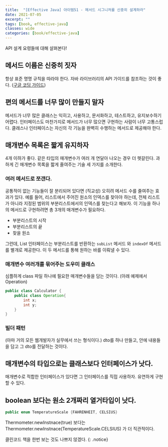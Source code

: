 ```yaml
---
title:  "[Effective Java] 아이템51 - 메서드 시그니처를 신중히 설계하라"
date: 2021-07-05
excerpt: ""
tags: [book, effective-java]
classes: wide
categories: [book/effective-java]
---
```


API 설계 요령들에 대해 살펴본다!

## 메서드 이름은 신중히 짓자

항상 표준 명명 규칙을 따라야 한다. 자바 라이브러리의 API 가이드를 참조하는 것이 좋다. ([구글 코딩 가이드](https://google.github.io/styleguide/javaguide.html#s5-naming))

## 편의 메서드를 너무 많이 만들지 말자

메서드가 너무 많은 클래스는 익히고, 사용하고, 문서화하고, 테스트하고, 유지보수하기 어렵다. 인터페이스도 마찬가지로 메서드가 너무 많으면 구현하는 사람이 너무 고통스럽다. 클래스나 인터페이스는 자신의 각 기능을 완벽히 수행하는 메서드로 제공해야 한다.

## 매개변수 목록은 짧게 유지하자

4개 이하가 좋다. 같은 타입의 매개변수가 여러 개 연달아 나오는 경우 더 헷갈린다. 과하게 긴 매개변수 목록을 짧게 줄여주는 기술 세 가지를 소개한다.

### 여러 메서드로 쪼갠다.

공통적이 없는 기능들이 잘 분리되어 있다면 (직교성) 오히려 메서드 수를 줄여주는 효과가 있다.
예를 들어, 리스트에서 주어진 원소의 인덱스를 찾아야 하는데, 전체 리스트가 아니라 지정된 범위의 부분리스트에서의 인덱스를 찾는다고 해보자.
이 기능을 하나의 메서드로 구현하려면 총 3개의 매개변수가 필요하다.
  - 부분리스트의 시작
  - 부분리스트의 끝
  - 찾을 원소

그런데, List 인터페이스는 부분리스트를 반환하는 `subList` 메서드 와 `indexOf` 메서드를 별개로 제공한다. 이 두 메서드를 통해 원하는 바를 이뤄낼 수 있다.

### 매개변수 여러개를 묶어주는 도우미 클래스

심플하게 class 파일 하나에 필요한 매개변수들을 담는 것이다. (아래 예제에서 Operation)

``` java
public class Calculator {
    public class Operation{
        int x;
        int y;
    }
}
```

### 빌더 패턴

(아마 거의 모든 웹개발자가 실무에서 쓰는 형식이다.)
dto를 하나 만들고, 안에 내용들을 담고 그 dto를 전달하는 것이다.


## 매개변수의 타입으로는 클래스보다 인터페이스가 낫다.

매개변수로 적합한 인터페이스가 있다면 그 인터페이스를 직접 사용하자. 유연하게 구현할 수 있다.

## boolean 보다는 원소 2개짜리 열거타입이 낫다.

``` java
public enum TemperatureScale {FAHRENHEIT, CELSIUS}
```

Thermometer.newInstnace(true) 보다는 Thermometer.newInstnace(TemperatureScale.CELSIUS) 가 더 직관적이다.

클린코드 책을 한번 보는 것도 나쁘지 않겠다.
{: .notice}
